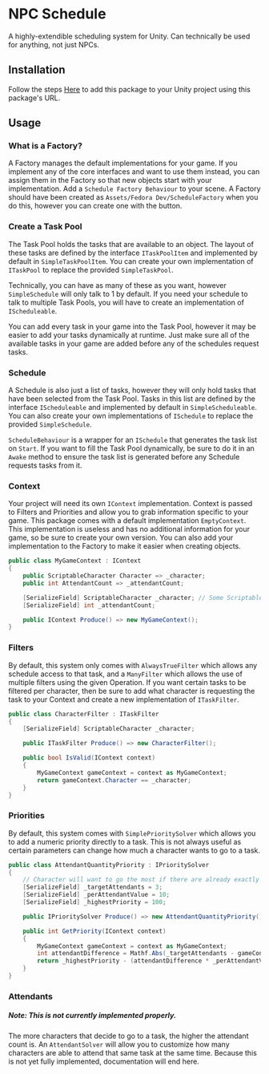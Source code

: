# NPC Schedule

A highly-extendible scheduling system for Unity. Can technically be used for anything, not just NPCs.

## Installation
Follow the steps [Here](https://github.com/FedoraDevStudios/Installation-Unity) to add this package to your Unity project using this package's URL.

## Usage
### What is a Factory?
A Factory manages the default implementations for your game. If you implement any of the core interfaces and want to use them instead, you can assign them in the Factory so that new objects start with your implementation. Add a `Schedule Factory Behaviour` to your scene. A Factory should have been created as `Assets/Fedora Dev/ScheduleFactory` when you do this, however you can create one with the button.

### Create a Task Pool
The Task Pool holds the tasks that are available to an object. The layout of these tasks are defined by the interface `ITaskPoolItem` and implemented by default in `SimpleTaskPoolItem`. You can create your own implementation of `ITaskPool` to replace the provided `SimpleTaskPool`.

Technically, you can have as many of these as you want, however `SimpleSchedule` will only talk to 1 by default. If you need your schedule to talk to multiple Task Pools, you will have to create an implementation of `IScheduleable`.

You can add every task in your game into the Task Pool, however it may be easier to add your tasks dynamically at runtime. Just make sure all of the available tasks in your game are added before any of the schedules request tasks.

### Schedule
A Schedule is also just a list of tasks, however they will only hold tasks that have been selected from the Task Pool. Tasks in this list are defined by the interface `IScheduleable` and implemented by default in `SimpleScheduleable`. You can also create your own implementations of `ISchedule` to replace the provided `SimpleSchedule`. 

`ScheduleBehaviour` is a wrapper for an `ISchedule` that generates the task list on `Start`. If you want to fill the Task Pool dynamically, be sure to do it in an `Awake` method to ensure the task list is generated before any Schedule requests tasks from it.

### Context
Your project will need its own `IContext` implementation. Context is passed to Filters and Priorities and allow you to grab information specific to your game. This package comes with a default implementation `EmptyContext`. This implementation is useless and has no additional information for your game, so be sure to create your own version. You can also add your implementation to the Factory to make it easier when creating objects.

```C#
public class MyGameContext : IContext
{
	public ScriptableCharacter Character => _character;
	public int AttendantCount => _attendantCount;

	[SerializeField] ScriptableCharacter _character; // Some Scriptable Object class for your character
	[SerializeField] int _attendantCount;

	public IContext Produce() => new MyGameContext();
}
```

### Filters
By default, this system only comes with `AlwaysTrueFilter` which allows any schedule access to that task, and a `ManyFilter` which allows the use of multiple filters using the given Operation. If you want certain tasks to be filtered per character, then be sure to add what character is requesting the task to your Context and create a new implementation of `ITaskFilter`.

```C#
public class CharacterFilter : ITaskFilter
{
	[SerializeField] ScriptableCharacter _character;

	public ITaskFilter Produce() => new CharacterFilter();

	public bool IsValid(IContext context)
	{
		MyGameContext gameContext = context as MyGameContext;
		return gameContext.Character == _character;
	}
}
```

### Priorities
By default, this system comes with `SimplePrioritySolver` which allows you to add a numeric priority directly to a task. This is not always useful as certain parameters can change how much a character wants to go to a task.

```C#
public class AttendantQuantityPriority : IPrioritySolver
{
	// Character will want to go the most if there are already exactly 3 attendants. Any more or less will result in a lower priority.
	[SerializeField] _targetAttendants = 3;
	[SerializeField] _perAttendantValue = 10;
	[SerializeField] _highestPriority = 100;

	public IPrioritySolver Produce() => new AttendantQuantityPriority();

	public int GetPriority(IContext context)
	{
		MyGameContext gameContext = context as MyGameContext;
		int attendantDifference = Mathf.Abs(_targetAttendants - gameContext.AttendantCount);
		return _highestPriority - (attendantDifference * _perAttendantValue);
	}
}
```

### Attendants
##### Note: This is not currently implemented properly.
The more characters that decide to go to a task, the higher the attendant count is. An `AttendantSolver` will allow you to customize how many characters are able to attend that same task at the same time. Because this is not yet fully implemented, documentation will end here.